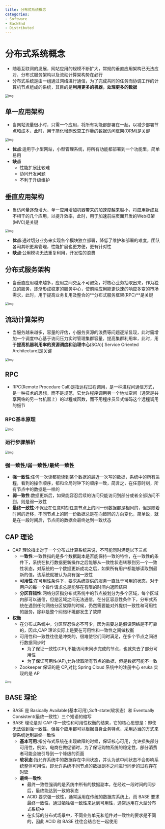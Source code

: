 ```yaml
---
title: 分布式系统概念
categories:
- Software
- BackEnd
- Distributed
---
```

# 分布式系统概念

- 随着互联网的发展，网站应用的规模不断扩大，常规的垂直应用架构已无法应对，分布式服务架构以及流动计算架构势在必行
- 分布式系统是由一组通过网络进行通信，为了完成共同的任务而协调工作的计算机节点组成的系统，其目的是**利用更多的机器，处理更多的数据**

<img src="https://raw.githubusercontent.com/LuShan123888/Files/main/Pictures/2020-12-10-2020-11-18-640-20201118125644983.png" alt="img" style="zoom:67%;" />

## 单一应用架构

- 当网站流量很小时，只需一个应用，将所有功能都部署在一起，以减少部署节点和成本，此时，用于简化增删改查工作量的数据访问框架(ORM)是关键

<img src="https://raw.githubusercontent.com/LuShan123888/Files/main/Pictures/2020-12-10-2020-11-18-2020-11-18-640-20201118125645215.png" alt="img" style="zoom:67%;" />

- **优点**:适用于小型网站，小型管理系统，将所有功能都部署到一个功能里，简单易用
- **缺点**
    - 性能扩展比较难
    - 协同开发问题
    - 不利于升级维护

## 垂直应用架构

- 当访问量逐渐增大，单一应用增加机器带来的加速度越来越小，将应用拆成互不相干的几个应用，以提升效率，此时，用于加速前端页面开发的Web框架(MVC)是关键

<img src="https://raw.githubusercontent.com/LuShan123888/Files/main/Pictures/2020-12-10-2020-11-18-640-20201118130215583.png" alt="img" style="zoom:67%;" />

- **优点**:通过切分业务来实现各个模块独立部署，降低了维护和部署的难度，团队各司其职更易管理，性能扩展也更方便，更有针对性
- **缺点**:公用模块无法重复利用，开发性的浪费

## 分布式服务架构

- 当垂直应用越来越多，应用之间交互不可避免，将核心业务抽取出来，作为独立的服务，逐渐形成稳定的服务中心，使前端应用能更快速的响应多变的市场需求，此时，用于提高业务复用及整合的**分布式服务框架(RPC)**是关键

<img src="https://raw.githubusercontent.com/LuShan123888/Files/main/Pictures/2020-12-10-2020-11-18-640-20201118130235696.png" alt="img" style="zoom:67%;" />

## 流动计算架构

- 当服务越来越多，容量的评估，小服务资源的浪费等问题逐渐显现，此时需增加一个调度中心基于访问压力实时管理集群容量，提高集群利用率，此时，用于**提高机器利用率的资源调度和治理中心**(SOA)[ Service Oriented Architecture]是关键

<img src="https://raw.githubusercontent.com/LuShan123888/Files/main/Pictures/2020-12-10-2020-11-18-640-20201118130318957.png" alt="img" style="zoom:67%;" />

## RPC

- RPC(Remote Procedure Call)是指远程过程调用，是一种进程间通信方式，是一种技术的思想，而不是规范，它允许程序调用另一个地址空间（通常是共享网络的另一台机器上）的过程或函数，而不用程序员显式编码这个远程调用的细节

### RPC基本原理

<img src="https://raw.githubusercontent.com/LuShan123888/Files/main/Pictures/2020-12-10-2020-11-18-640-20201118130408192.png" alt="img" style="zoom:67%;" />

### 运行步骤解析

<img src="https://raw.githubusercontent.com/LuShan123888/Files/main/Pictures/2020-12-10-2020-11-18-640-20201118130408245.png" alt="img" style="zoom:67%;" />

### 强一致性/弱一致性/最终一致性

- **强一致性**:任何一次读都能读到某个数据的最近一次写的数据，系统中的所有进程，看到的操作顺序，都和全局时钟下的顺序一致，简言之，在任意时刻，所有节点中的数据是一样的
- **弱一致性**:数据更新后，如果能容忍后续的访问只能访问到部分或者全部访问不到，则是弱一致性
- **最终一致性**:不保证在任意时刻任意节点上的同一份数据都是相同的，但是随着时间的迁移，不同节点上的同一份数据总是在向趋同的方向变化，简单说，就是在一段时间后，节点间的数据会最终达到一致状态

## CAP 理论

- CAP 理论指出对于一个分布式计算系统来说，不可能同时满足以下三点
    - **一致性**:一致性指的是多个数据副本是否能保持一致的特性，在一致性的条件下，系统在执行数据更新操作之后能够从一致性状态转移到另一个一致性状态，对系统的一个数据更新成功之后，如果所有用户都能够读取到最新的值，该系统就被认为具有强一致性
    - **可用性**:在可用性条件下，要求系统提供的服务一直处于可用的状态，对于用户的每一个操作请求总是能够在有限的时间内返回结果
    - **分区容错性**:网络分区指分布式系统中的节点被划分为多个区域，每个区域内部可以通信，但是区域之间无法通信，在分区容忍性条件下，分布式系统在遇到任何网络分区故障的时候，仍然需要能对外提供一致性和可用性的服务，除非是整个网络环境都发生了故障
-  **权衡**
    - 在分布式系统中，分区容忍性必不可少，因为需要总是假设网络是不可靠的，因此,CAP 理论实际上是要在可用性和一致性之间做权衡
    - 可用性和一致性往往是冲突的，很难使它们同时满足，在多个节点之间进行数据同步时
        - 为了保证一致性(CP),不能访问未同步完成的节点，也就失去了部分可用性
        - 为了保证可用性(AP),允许读取所有节点的数据，但是数据可能不一致
    - Zookeeper 保证的是 CP,对比 Spring Cloud 系统中的注册中心 eruka 实现的是 AP

<img src="https://raw.githubusercontent.com/LuShan123888/Files/main/Pictures/2021-06-14-cap-theorem-diagram.png" alt="img" style="zoom:50%;" />

## BASE 理论

- BASE 是 Basically Available(基本可用),Soft-state(软状态）和 Eventually Consistent(最终一致性）三个短语的缩写
- BASE 理论是对 CAP 中一致性和可用性权衡的结果，它的核心思想是：即使无法做到强一致性，但每个应用都可以根据自身业务特点，采用适当的方式来使系统达到最终一致性
    - **基本可用**:指分布式系统在出现故障的时候，保证核心可用，允许损失部分可用性，例如，电商在做促销时，为了保证购物系统的稳定性，部分消费者可能会被引导到一个降级的页面
    - **软状态**:指允许系统中的数据存在中间状态，并认为该中间状态不会影响系统整体可用性，即允许系统不同节点的数据副本之间进行同步的过程存在时延
    - **最终一致性**:
        - 最终一致性强调的是系统中所有的数据副本，在经过一段时间的同步后，最终能达到一致的状态
        - ACID 要求强一致性，通常运用在传统的数据库系统上，而 BASE 要求最终一致性，通过牺牲强一致性来达到可用性，通常运用在大型分布式系统中
        - 在实际的分布式场景中，不同业务单元和组件对一致性的要求是不同的，因此 ACID 和 BASE 往往会结合在一起使用